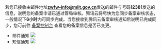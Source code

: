 若您已接收由邮件地址<b>zwfw-info@miit.gov.cn</b>发送的邮件与号码**12381**发送的信息，说明您的备案申请已通过管局审核。腾讯云将尽快为您同步备案审核状态，一般情况下**6小时**内可同步完成。当您接收到腾讯云备案审核通知后说明已完成同步，您可前往 [备案控制台](https://console.cloud.tencent.com/beian) 查看您的备案信息是否已变更。
- 邮件通知
![](https://qcloudimg.tencent-cloud.cn/raw/94cc8cefac141bbf3f9c837e966318ca.png)
- 短信通知
![](https://qcloudimg.tencent-cloud.cn/raw/cdd75dbfc0b288ba6f97c47ea46ed3fe.png)




